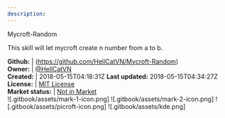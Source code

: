 ```yaml
---
description: 
---
```

Mycroft-Random

This skill will let mycroft create n number from a to b.

**Github:** | (https://github.com/HellCatVN/Mycroft-Random)  
**Owner:** | [@HellCatVN](https://github.com/HellCatVN)  
**Created:** | 2018-05-15T04:18:31Z  **Last updated:** 2018-05-15T04:34:27Z  
**License:** | [MIT License](https://api.github.com/licenses/mit)  
**Market status:** | [Not in Market](https://market.mycroft.ai/skill/)  
 ![.gitbook/assets/mark-1-icon.png]  ![.gitbook/assets/mark-2-icon.png]  ![.gitbook/assets/picroft-icon.png]  ![.gitbook/assets/kde.png]  
